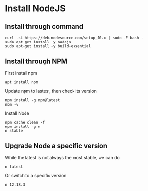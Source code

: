 # Install NodeJS

## Install through command

    curl -sL https://deb.nodesource.com/setup_10.x | sudo -E bash -  
    sudo apt-get install -y nodejs  
    sudo apt-get install -y build-essential


## Install through NPM

First install npm

    apt install npm

Update npm to lastest, then check its version

    npm install -g npm@latest
    npm -v

Install Node

    npm cache clean -f
    npm install -g n
    n stable


## Upgrade Node a specific version

While the latest is not always the most stable, we can do

    n latest
    
Or switch to a specific version

    n 12.18.3
